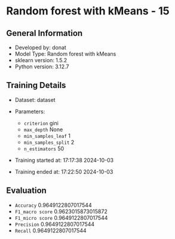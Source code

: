 # Random forest with kMeans - 15
## General Information 
- Developed by: donat
- Model Type: Random forest with kMeans
- sklearn version: 1.5.2
- Python version: 3.12.7
## Training Details
- Dataset: dataset
- Parameters: 
    - `criterion` gini
    - `max_depth` None
    - `min_samples_leaf` 1
    - `min_samples_split` 2
    - `n_estimators` 50
    
- Training started at: 17:17:38 2024-10-03
- Training ended at: 17:22:50 2024-10-03
## Evaluation
- `Accuracy` 0.9649122807017544
- `F1_macro score` 0.9623015873015872
- `F1_micro score` 0.9649122807017544
- `Precision` 0.9649122807017544
- `Recall` 0.9649122807017544
